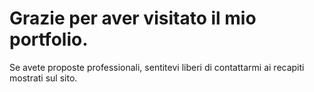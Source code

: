 # Grazie per aver visitato il mio portfolio. <br>
Se avete proposte professionali, sentitevi liberi di contattarmi ai recapiti mostrati sul sito.
